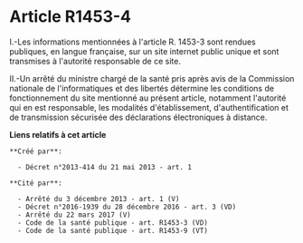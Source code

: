 # Article R1453-4

I.-Les informations mentionnées à l'article R. 1453-3 sont rendues publiques, en langue française, sur un site internet
public unique et sont transmises à l'autorité responsable de ce site. 

II.-Un arrêté du ministre chargé de la santé pris après avis de la Commission nationale de l'informatiques et des libertés
détermine les conditions de fonctionnement du site mentionné au présent article, notamment l'autorité qui en est responsable,
les modalités d'établissement, d'authentification et de transmission sécurisée des déclarations électroniques à distance.

**Liens relatifs à cet article**

	**Créé par**:

	  - Décret n°2013-414 du 21 mai 2013 - art. 1

	**Cité par**:

	  - Arrêté du 3 décembre 2013 - art. 1 (V)
	  - Décret n°2016-1939 du 28 décembre 2016 - art. 3 (VD)
	  - Arrêté du 22 mars 2017 (V)
	  - Code de la santé publique - art. R1453-3 (VD)
	  - Code de la santé publique - art. R1453-9 (VT)
